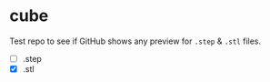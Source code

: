 # cube

Test repo to see if GitHub shows any preview for `.step` & `.stl` files.

- [ ] .step
- [x] .stl
